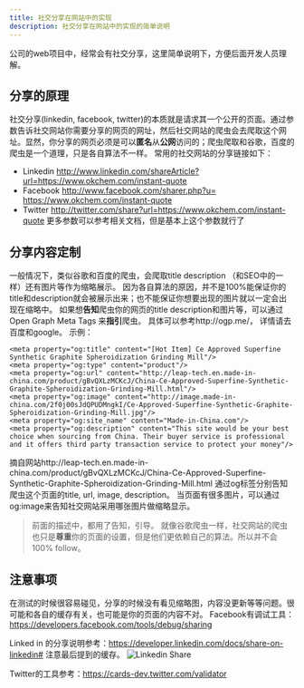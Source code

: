 ```yaml
---
title: 社交分享在网站中的实现
description: 社交分享在网站中的实现的简单说明
---
```

公司的web项目中，经常会有社交分享，这里简单说明下，方便后面开发人员理解。

## 分享的原理
社交分享(linkedin, facebook, twitter)的本质就是请求其一个公开的页面。通过参数告诉社交网站你需要分享的网页的网址，然后社交网站的爬虫会去爬取这个网址。显然，你分享的网页必须是可以**匿名**从**公网**访问的；爬虫爬取和谷歌，百度的爬虫是一个道理，只是各自算法不一样。
常用的社交网站的分享链接如下：
 - Linkedin http://www.linkedin.com/shareArticle?url=https://www.okchem.com/instant-quote
 - Facebook http://www.facebook.com/sharer.php?u= https://www.okchem.com/instant-quote
 - Twitter http://twitter.com/share?url=https://www.okchem.com/instant-quote
更多参数可以参考相关文档，但是基本上这个参数就行了

## 分享内容定制
一般情况下，类似谷歌和百度的爬虫，会爬取title description （和SEO中的一样）还有图片等作为缩略展示。 因为各自算法的原因，并不是100%能保证你的title和description就会被展示出来；也不能保证你想要出现的图片就以一定会出现在缩略中。
如果想**告知**爬虫你的网页的title description和图片等，可以通过Open Graph Meta Tags 来**指引**爬虫。 具体可以参考http://ogp.me/， 详情请去百度和google。
示例：

```
<meta property="og:title" content="[Hot Item] Ce Approved Superfine Synthetic Graphite Spheroidization Grinding Mill"/>
<meta property="og:type" content="product"/>
<meta property="og:url" content="http://leap-tech.en.made-in-china.com/product/gBvQXLzMCKcJ/China-Ce-Approved-Superfine-Synthetic-Graphite-Spheroidization-Grinding-Mill.html"/>
<meta property="og:image" content="http://image.made-in-china.com/2f0j00sJdQPUDMngkI/Ce-Approved-Superfine-Synthetic-Graphite-Spheroidization-Grinding-Mill.jpg"/>
<meta property="og:site_name" content="Made-in-China.com"/>
<meta property="og:description" content="This site would be your best choice when sourcing from China. Their buyer service is professional and it offers third party transaction service to protect your money"/>
```
摘自网站http://leap-tech.en.made-in-china.com/product/gBvQXLzMCKcJ/China-Ce-Approved-Superfine-Synthetic-Graphite-Spheroidization-Grinding-Mill.html 通过og标签分别告知爬虫这个页面的title, url, image, description。 当页面有很多图片，可以通过og:image来告知社交网站采用哪张图片做缩略显示。
> 前面的描述中，都用了告知，引导。 就像谷歌爬虫一样，社交网站的爬虫也只是**尊重**你的页面的设置，但是他们更依赖自己的算法。所以并不会100% follow。

## 注意事项
在测试的时候很容易碰见，分享的时候没有看见缩略图，内容没更新等等问题。很可能和各自的缓存有关，也可能是你的页面的内容不对。
Facebook有调试工具：https://developers.facebook.com/tools/debug/sharing

Linked in 的分享说明参考：https://developer.linkedin.com/docs/share-on-linkedin# 注意最后提到的缓存。
![Linkedin Share](http://tech.jiu-shu.com/Web-Applications-Technologies/linkedin-share-cache.png)

Twitter的工具参考：https://cards-dev.twitter.com/validator

